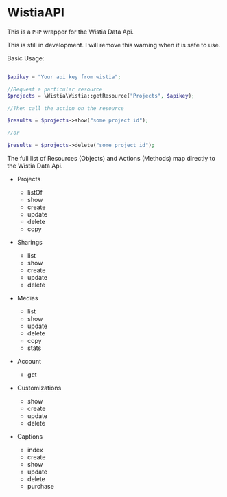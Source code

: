 # WistiaAPI

This is a `PHP` wrapper for the Wistia Data Api.

This is still in development.  I will remove this warning when it is safe to use.


Basic Usage: 

```php

$apikey = "Your api key from wistia";

//Request a particular resource
$projects = \Wistia\Wistia::getResource("Projects", $apikey);

//Then call the action on the resource

$results = $projects->show("some project id");

//or

$results = $projects->delete("some project id");

```


The full list of Resources (Objects) and Actions (Methods) map directly to the Wistia Data Api.

* Projects
	- listOf
	- show
	- create
	- update
	- delete
	- copy

* Sharings
	- list
	- show
	- create
	- update
	- delete

* Medias
	- list
	- show
	- update
	- delete
	- copy
	- stats

* Account
	- get

* Customizations
	- show
	- create
	- update
	- delete

* Captions
	- index
	- create
	- show
	- update
	- delete
	- purchase



